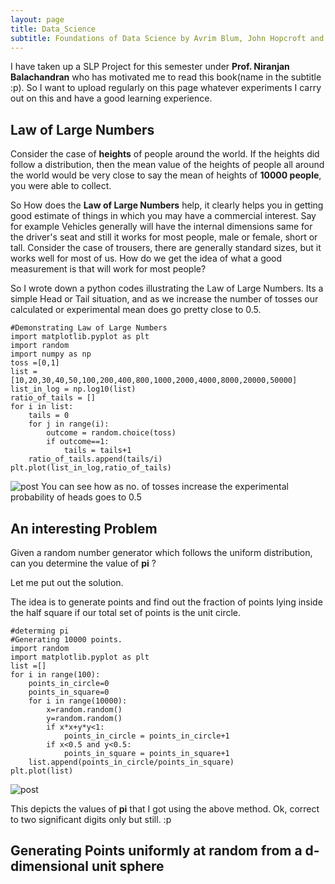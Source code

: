 ```yaml
---
layout: page
title: Data_Science
subtitle: Foundations of Data Science by Avrim Blum, John Hopcroft and Ravindra Kannan
---
```

I have taken up a SLP Project for this semester under **Prof. Niranjan Balachandran** who has motivated me to read this book(name in the subtitle :p).
So I want to upload regularly on this page whatever experiments I carry out on this and have a good learning experience.

## Law of Large Numbers 
Consider the case of **heights** of people around the world. If the heights did follow a distribution, then the mean value of the heights of people all around the world would be very close to say the mean of heights of **10000 people**, you were able to collect.

So How does the **Law of Large Numbers** help, it clearly helps you in getting good estimate of things in which you may have a commercial interest. Say for example Vehicles generally will have the internal dimensions same for the driver's seat and still it works for most people, male or female, short or tall. Consider the case of trousers, there are generally standard sizes, but it works well for most of us. How do we get the idea of what a good measurement is that will work for most people?

So I wrote down a python codes illustrating the Law of Large Numbers. Its a simple Head or Tail situation, and as we increase the number of tosses our calculated or experimental mean does go pretty close to 0.5.

~~~
#Demonstrating Law of Large Numbers
import matplotlib.pyplot as plt
import random
import numpy as np
toss =[0,1]
list = [10,20,30,40,50,100,200,400,800,1000,2000,4000,8000,20000,50000]
list_in_log = np.log10(list)
ratio_of_tails = []
for i in list:
    tails = 0
    for j in range(i):
        outcome = random.choice(toss)
        if outcome==1:
            tails = tails+1
    ratio_of_tails.append(tails/i)
plt.plot(list_in_log,ratio_of_tails)

~~~
![post](https://i.imgur.com/38JTygH.png)
You can see how as no. of tosses increase the experimental probability of heads goes to 0.5

## An interesting Problem
Given a random number generator which follows the uniform distribution, can you determine the value of **pi** ?

Let me put out the solution.

The idea is to generate points and find out the fraction of points lying inside the half square if our total set of points is the unit circle.<br>

~~~
#determing pi
#Generating 10000 points.
import random
import matplotlib.pyplot as plt
list =[]
for i in range(100):
    points_in_circle=0
    points_in_square=0
    for i in range(10000):
        x=random.random()
        y=random.random()
        if x*x+y*y<1:
            points_in_circle = points_in_circle+1
        if x<0.5 and y<0.5:
            points_in_square = points_in_square+1
    list.append(points_in_circle/points_in_square)
plt.plot(list)
~~~
![post](https://i.imgur.com/bUR8FFe.png)

This depicts the values of **pi** that I got using the above method. Ok, correct to two significant digits only but still. :p

## Generating Points uniformly at random from a d-dimensional unit sphere


